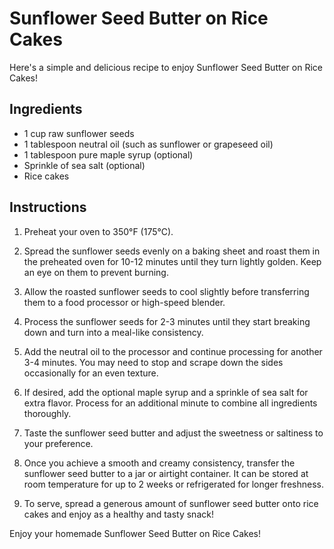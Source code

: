 # Sunflower Seed Butter on Rice Cakes

Here's a simple and delicious recipe to enjoy Sunflower Seed Butter on Rice Cakes!

## Ingredients

- 1 cup raw sunflower seeds
- 1 tablespoon neutral oil (such as sunflower or grapeseed oil)
- 1 tablespoon pure maple syrup (optional)
- Sprinkle of sea salt (optional)
- Rice cakes

## Instructions

1. Preheat your oven to 350°F (175°C).

2. Spread the sunflower seeds evenly on a baking sheet and roast them in the preheated oven for 10-12 minutes until they turn lightly golden. Keep an eye on them to prevent burning.

3. Allow the roasted sunflower seeds to cool slightly before transferring them to a food processor or high-speed blender.

4. Process the sunflower seeds for 2-3 minutes until they start breaking down and turn into a meal-like consistency.

5. Add the neutral oil to the processor and continue processing for another 3-4 minutes. You may need to stop and scrape down the sides occasionally for an even texture.

6. If desired, add the optional maple syrup and a sprinkle of sea salt for extra flavor. Process for an additional minute to combine all ingredients thoroughly.

7. Taste the sunflower seed butter and adjust the sweetness or saltiness to your preference.

8. Once you achieve a smooth and creamy consistency, transfer the sunflower seed butter to a jar or airtight container. It can be stored at room temperature for up to 2 weeks or refrigerated for longer freshness.

9. To serve, spread a generous amount of sunflower seed butter onto rice cakes and enjoy as a healthy and tasty snack!

Enjoy your homemade Sunflower Seed Butter on Rice Cakes!